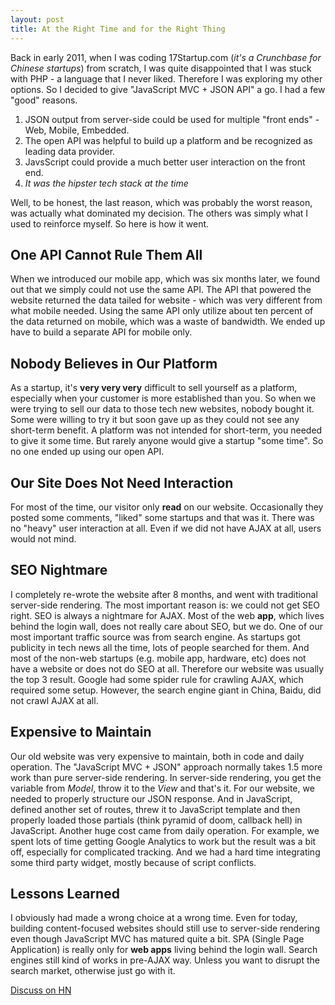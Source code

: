 ```yaml
---
layout: post
title: At the Right Time and for the Right Thing
---
```


Back in early 2011, when I was coding 17Startup.com (*it's a Crunchbase for Chinese startups*) from scratch, I was quite disappointed that I was stuck with PHP - a language that I never liked. Therefore I was exploring my other options. So I decided to give "JavaScript MVC + JSON API" a go. I had a few "good" reasons.

1. JSON output from server-side could be used for multiple "front ends" - Web, Mobile, Embedded.
2. The open API was helpful to build up a platform and be recognized as leading data provider.
3. JavsScript could provide a much better user interaction on the front end.
4. *It was the hipster tech stack at the time*

Well, to be honest, the last reason, which was probably the worst reason, was actually what dominated my decision. The others was simply what I used to reinforce myself. So here is how it went.

## One API Cannot Rule Them All

When we introduced our mobile app, which was six months later, we found out that we simply could not use the same API. The API that powered the website returned the data tailed for website - which was very different from what mobile needed. Using the same API only utilize about ten percent of the data returned on mobile, which was a waste of bandwidth. We ended up have to build a separate API for mobile only.

## Nobody Believes in Our Platform

As a startup, it's **very very very** difficult to sell yourself as a platform, especially when your customer is more established than you. So when we were trying to sell our data to those tech new websites, nobody bought it. Some were willing to try it but soon gave up as they could not see any short-term benefit. A platform was not intended for short-term, you needed to give it some time. But rarely anyone would give a startup "some time". So no one ended up using our open API.

## Our Site Does Not Need Interaction

For most of the time, our visitor only **read** on our website. Occasionally they posted some comments, "liked" some startups and that was it. There was no "heavy" user interaction at all. Even if we did not have AJAX at all, users would not mind.

## SEO Nightmare

I completely re-wrote the website after 8 months, and went with traditional server-side rendering. The most important reason is: we could not get SEO right. SEO is always a nightmare for AJAX. Most of the web **app**, which lives behind the login wall, does not really care about SEO, but we do. One of our most important traffic source was from search engine. As startups got publicity in tech news all the time, lots of people searched for them. And most of the non-web startups (e.g. mobile app, hardware, etc) does not have a website or does not do SEO at all. Therefore our website was usually the top 3 result. Google had some spider rule for crawling AJAX, which required some setup. However, the search engine giant in China, Baidu, did not crawl AJAX at all.

## Expensive to Maintain

Our old website was very expensive to maintain, both in code and daily operation. The "JavaScript MVC + JSON" approach normally takes 1.5 more work than pure server-side rendering. In server-side rendering, you get the variable from *Model*, throw it to the *View* and that's it. For our website, we needed to properly structure our JSON response. And in JavaScript, defined another set of routes, threw it to JavaScript template and then properly loaded those partials (think pyramid of doom, callback hell) in JavaScript. Another huge cost came from daily operation. For example, we spent lots of time getting Google Analytics to work but the result was a bit off, especially for complicated tracking. And we had a hard time integrating some third party widget, mostly because of script conflicts.

## Lessons Learned

I obviously had made a wrong choice at a wrong time. Even for today, building content-focused websites should still use to server-side rendering even though JavaScript MVC has matured quite a bit. SPA (Single Page Application) is really only for **web apps** living behind the login wall. Search engines still kind of works in pre-AJAX way. Unless you want to disrupt the search market, otherwise just go with it.

[Discuss on HN](https://news.ycombinator.com/item?id=7613254)